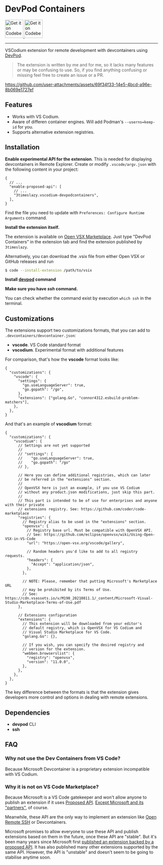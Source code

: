 # DevPod Containers

<div>
    <a href="https://codeberg.org/3timeslazy/vscodium-devpodcontainers">
        <img alt="Get it on Codeberg" src="https://img.shields.io/badge/Codeberg-2185D0?style=for-the-badge&logo=Codeberg&logoColor=white" height="60">
    </a>
    <a href="https://github.com/3timeslazy/vscodium-devpodcontainers">
        <img alt="Get it on Codeberg" src="https://img.shields.io/badge/GitHub-100000?style=for-the-badge&logo=github&logoColor=white" height="60">
    </a>
</div>

---

VSCodium extension for remote development with devcontainers using [DevPod](https://github.com/loft-sh/devpod).

> The extension is written by me and for me, so it lacks many features or may be confusing to use. So, if you find anything confusing or missing feel free to create an issue or a PR.

https://github.com/user-attachments/assets/69f34f33-14e5-4bcd-a96e-8b069e1727ef

## Features

- Works with VS Codium.
- Aware of differen container engines. Will add Podman's `--userns=keep-id` for you.
- Supports alternative extension registries.

## Installation

**Enable experimental API for the extension**. This is needed for displaying devcontainers in Remote Explorer. Create or modify `.vscode/argv.json` with the following content in your project:

```jsonc
{
  // ...
  "enable-proposed-api": [
    // ...
    "3timeslazy.vscodium-devpodcontainers",
  ],
}
```

Find the file you need to update with `Preferences: Configure Runtime Arguments` command.

**Install the extension itself.**

The extension is available on [Open VSX Marketplace](https://open-vsx.org/extension/3timeslazy/vscodium-devpodcontainers). Just type "DevPod Containers" in the extension tab and find the extension published by `3timeslazy`.

Alternatively, you can download the .vsix file from either Open VSX or GitHub releases and run

```sh
$ code --install-extension /path/to/vsix
```

**Install [devpod](https://devpod.sh/docs/getting-started/install#optional-install-devpod-cli) command**

**Make sure you have _ssh_ command.**

You can check whether the command exist by execution `which ssh` in the terminal.

## Customizations

The extensions support two customizations formats, that you can add to `.devcontainers/devcontainer.json`:

- **vscode**. VS Code standard format
- **vscodium**. Experimental format with additional features

For comparison, that's how the **vscode** format looks like:

```jsonc
{
  "customizations": {
    "vscode": {
      "settings": {
        "go.useLanguageServer": true,
        "go.gopath": "/go",
      },
      "extensions": ["golang.Go", "connor4312.esbuild-problem-matchers"],
    },
  },
}
```

And that's an example of **vscodium** format:

```jsonc
{
  "customizations": {
    "vscodium": {
      // Settings are not yet supported
      //
      // "settings": {
      //    "go.useLanguageServer": true,
      //    "go.gopath": "/go"
      // },

      // Here you can define additional registries, which can later
      // be referred in the "extensions" section.
      //
      // OpenVSX here is just an example, if you use VS Codium
      // without any product.json modifications, just skip this part.
      //
      // This part is intended to be of use for enterprises and anyone with their private
      // extensions registry. See: https://github.com/coder/code-marketplace
      "registries": {
        // Registry alias to be used in the "extensions" section.
        "openvsx": {
          // Registry base url. Must be compatible with OpenVSX API.
          // See: https://github.com/eclipse/openvsx/wiki/Using-Open-VSX-in-VS-Code
          "url": "https://open-vsx.org/vscode/gallery",

          // Random headers you'd like to add to all registry requests.
          "headers": {
            "Accept": "application/json",
          },
        },

        // NOTE: Please, remember that putting Microsoft's Marketplace URL
        // may be prohibited by its Terms of Use.
        // See: https://cdn.vsassets.io/v/M190_20210811.1/_content/Microsoft-Visual-Studio-Marketplace-Terms-of-Use.pdf
      },

      // Extensions configuration
      "extensions": {
        // This extension will be downloaded from your editor's
        // default registry, which is OpenVSX for VS Codium and
        // Visual Studio Marketplace for VS Code.
        "golang.Go": {},

        // If you wish, you can specify the desired registry and
        // version for the extension.
        "webben.browserslist": {
          "registry": "openvsx",
          "version": "11.0.0",
        },
      },
    },
  },
}
```

The key difference between the formats is that the extension gives developers more control and options in dealing with remote extensions.

## Dependencies

- **devpod** CLI
- **ssh**

## FAQ

### Why not use the Dev Containers from VS Code?

Because Microsoft Devcontainer is a proprietary extension incompatible with VS Codium.

### Why it is not on VS Code Marketplace?

Because Microsoft is a VS Code gatekeeper and won't allow anyone to publish an extension if it uses [Proposed API](https://code.visualstudio.com/api/advanced-topics/using-proposed-api). [Except Microsoft and its "partners"](https://github.com/microsoft/vscode/issues/137744#issuecomment-989889396), of course.

Meanwhile, these API are the only way to implement an extension like [Open Remote SSH](https://github.com/jeanp413/open-remote-ssh) or Devcontainers.

Microsoft promises to allow everyone to use these API and publish extensions based on them in the future, once these API are "stable". But it's been many years since Microsoft first [published an extension backed by a proposed API](https://marketplace.visualstudio.com/items?itemName=ms-vscode-remote.remote-ssh). It has also published many other extensions supported by the same API. However, the API is "unstable" and doesn't seem to be going to stabilise anytime soon.
